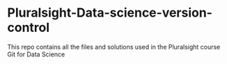 # Pluralsight-Data-science-version-control
This repo contains all the files and solutions used in the Pluralsight course Git for Data Science 
